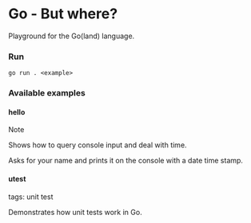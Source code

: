 # Go - But where?

Playground for the Go(land) language.

### Run

```console
go run . <example>
```

### Available examples

#### hello
> [!NOTE]
> Shows how to query console input and deal with time.

Asks for your name and prints it on the console with a date time stamp.

#### utest
tags: unit test

Demonstrates how unit tests work in Go.
